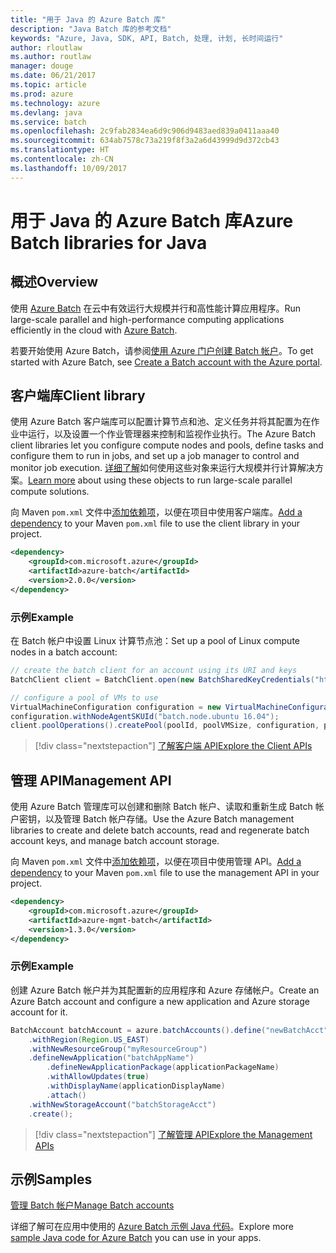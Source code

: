 ```yaml
---
title: "用于 Java 的 Azure Batch 库"
description: "Java Batch 库的参考文档"
keywords: "Azure, Java, SDK, API, Batch, 处理, 计划, 长时间运行"
author: rloutlaw
ms.author: routlaw
manager: douge
ms.date: 06/21/2017
ms.topic: article
ms.prod: azure
ms.technology: azure
ms.devlang: java
ms.service: batch
ms.openlocfilehash: 2c9fab2834ea6d9c906d9483aed839a0411aaa40
ms.sourcegitcommit: 634ab7578c73a219f8f3a2a6d43999d9d372cb43
ms.translationtype: HT
ms.contentlocale: zh-CN
ms.lasthandoff: 10/09/2017
---
```

# <a name="azure-batch-libraries-for-java"></a><span data-ttu-id="6eafb-104">用于 Java 的 Azure Batch 库</span><span class="sxs-lookup"><span data-stu-id="6eafb-104">Azure Batch libraries for Java</span></span>

## <a name="overview"></a><span data-ttu-id="6eafb-105">概述</span><span class="sxs-lookup"><span data-stu-id="6eafb-105">Overview</span></span>

<span data-ttu-id="6eafb-106">使用 [Azure Batch](/azure/batch/batch-technical-overview) 在云中有效运行大规模并行和高性能计算应用程序。</span><span class="sxs-lookup"><span data-stu-id="6eafb-106">Run large-scale parallel and high-performance computing applications efficiently in the cloud with [Azure Batch](/azure/batch/batch-technical-overview).</span></span>   

<span data-ttu-id="6eafb-107">若要开始使用 Azure Batch，请参阅[使用 Azure 门户创建 Batch 帐户](/azure/batch/batch-account-create-portal)。</span><span class="sxs-lookup"><span data-stu-id="6eafb-107">To get started with Azure Batch, see [Create a Batch account with the Azure portal](/azure/batch/batch-account-create-portal).</span></span>

## <a name="client-library"></a><span data-ttu-id="6eafb-108">客户端库</span><span class="sxs-lookup"><span data-stu-id="6eafb-108">Client library</span></span>

<span data-ttu-id="6eafb-109">使用 Azure Batch 客户端库可以配置计算节点和池、定义任务并将其配置为在作业中运行，以及设置一个作业管理器来控制和监视作业执行。</span><span class="sxs-lookup"><span data-stu-id="6eafb-109">The Azure Batch client libraries let you configure compute nodes and pools, define tasks and configure them to run in jobs, and set up a job manager to control and monitor job execution.</span></span> <span data-ttu-id="6eafb-110">[详细了解](/azure/batch/batch-api-basics)如何使用这些对象来运行大规模并行计算解决方案。</span><span class="sxs-lookup"><span data-stu-id="6eafb-110">[Learn more](/azure/batch/batch-api-basics) about using these objects to run large-scale parallel compute solutions.</span></span>

<span data-ttu-id="6eafb-111">向 Maven `pom.xml` 文件中[添加依赖项](https://maven.apache.org/guides/getting-started/index.html#How_do_I_use_external_dependencies)，以便在项目中使用客户端库。</span><span class="sxs-lookup"><span data-stu-id="6eafb-111">[Add a dependency](https://maven.apache.org/guides/getting-started/index.html#How_do_I_use_external_dependencies) to your Maven `pom.xml` file to use the client library in your project.</span></span>

```XML
<dependency>
    <groupId>com.microsoft.azure</groupId>
    <artifactId>azure-batch</artifactId>
    <version>2.0.0</version>
</dependency>
```   

### <a name="example"></a><span data-ttu-id="6eafb-112">示例</span><span class="sxs-lookup"><span data-stu-id="6eafb-112">Example</span></span>

<span data-ttu-id="6eafb-113">在 Batch 帐户中设置 Linux 计算节点池：</span><span class="sxs-lookup"><span data-stu-id="6eafb-113">Set up a pool of Linux compute nodes in a batch account:</span></span>

```java
// create the batch client for an account using its URI and keys
BatchClient client = BatchClient.open(new BatchSharedKeyCredentials("https://fabrikambatch.eastus.batch.azure.com", "fabrikambatch", batchKey));

// configure a pool of VMs to use 
VirtualMachineConfiguration configuration = new VirtualMachineConfiguration();
configuration.withNodeAgentSKUId("batch.node.ubuntu 16.04");
client.poolOperations().createPool(poolId, poolVMSize, configuration, poolVMCount);
```

> [!div class="nextstepaction"]
> [<span data-ttu-id="6eafb-114">了解客户端 API</span><span class="sxs-lookup"><span data-stu-id="6eafb-114">Explore the Client APIs</span></span>](/java/api/overview/azure/batch/clientlibrary)


## <a name="management-api"></a><span data-ttu-id="6eafb-115">管理 API</span><span class="sxs-lookup"><span data-stu-id="6eafb-115">Management API</span></span>

<span data-ttu-id="6eafb-116">使用 Azure Batch 管理库可以创建和删除 Batch 帐户、读取和重新生成 Batch 帐户密钥，以及管理 Batch 帐户存储。</span><span class="sxs-lookup"><span data-stu-id="6eafb-116">Use the Azure Batch management libraries to create and delete batch accounts, read and regenerate batch account keys, and manage batch account storage.</span></span>

<span data-ttu-id="6eafb-117">向 Maven `pom.xml` 文件中[添加依赖项](https://maven.apache.org/guides/getting-started/index.html#How_do_I_use_external_dependencies)，以便在项目中使用管理 API。</span><span class="sxs-lookup"><span data-stu-id="6eafb-117">[Add a dependency](https://maven.apache.org/guides/getting-started/index.html#How_do_I_use_external_dependencies) to your Maven `pom.xml` file to use the management API in your project.</span></span>

```XML
<dependency>
    <groupId>com.microsoft.azure</groupId>
    <artifactId>azure-mgmt-batch</artifactId>
    <version>1.3.0</version>
</dependency>
```

### <a name="example"></a><span data-ttu-id="6eafb-118">示例</span><span class="sxs-lookup"><span data-stu-id="6eafb-118">Example</span></span>

<span data-ttu-id="6eafb-119">创建 Azure Batch 帐户并为其配置新的应用程序和 Azure 存储帐户。</span><span class="sxs-lookup"><span data-stu-id="6eafb-119">Create an Azure Batch account and configure a new application and Azure storage account for it.</span></span>

```java
BatchAccount batchAccount = azure.batchAccounts().define("newBatchAcct")
    .withRegion(Region.US_EAST)
    .withNewResourceGroup("myResourceGroup")
    .defineNewApplication("batchAppName")
        .defineNewApplicationPackage(applicationPackageName)
        .withAllowUpdates(true)
        .withDisplayName(applicationDisplayName)
        .attach()
    .withNewStorageAccount("batchStorageAcct")
    .create();
```

> [!div class="nextstepaction"]
> [<span data-ttu-id="6eafb-120">了解管理 API</span><span class="sxs-lookup"><span data-stu-id="6eafb-120">Explore the Management APIs</span></span>](/java/api/overview/azure/batch/managementapi)


## <a name="samples"></a><span data-ttu-id="6eafb-121">示例</span><span class="sxs-lookup"><span data-stu-id="6eafb-121">Samples</span></span>

<span data-ttu-id="6eafb-122">[管理 Batch 帐户][1]</span><span class="sxs-lookup"><span data-stu-id="6eafb-122">[Manage Batch accounts][1]</span></span>   

<span data-ttu-id="6eafb-123">详细了解可在应用中使用的 [Azure Batch 示例 Java 代码](https://azure.microsoft.com/resources/samples/?platform=java&term=batch)。</span><span class="sxs-lookup"><span data-stu-id="6eafb-123">Explore more [sample Java code for Azure Batch](https://azure.microsoft.com/resources/samples/?platform=java&term=batch) you can use in your apps.</span></span>

[1]: https://github.com/Azure-Samples/batch-java-manage-batch-accounts